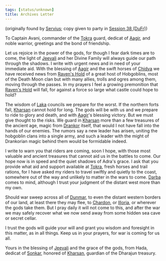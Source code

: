 ```yaml
---
tags: [status/unknown]
title: Archives Letter
---
```

(originally found by [Servius](<../../../people/chardonians/servius.md>); copy given to party in [Session 38 (DuFr)](<../session-notes/session-38-dufr.md>))

To Captain Avani, commander of the [Tokra](<../../../gazetteer/greater-dunmar/realms/dunmar/central-dunmar/tokra/tokra.md>) guard, dedicat of [Aagir](<../../../cosmology/gods/incorporeal-gods/dunmari/aagir.md>), and noble warrior, greetings and the bond of friendship.

Let us rejoice in the power of the gods, for though I fear dark times are to come, the light of [Jeevali](<../../../cosmology/gods/incorporeal-gods/dunmari/jeevali.md>) and her Divine Family will always guide our path through the shadows. I write with urgent news and in need of your immediate aid. With the blessing of [Aagir](<../../../cosmology/gods/incorporeal-gods/dunmari/aagir.md>) and the swift horses of [Chidya](<../../../cosmology/gods/incorporeal-gods/dunmari/chidya.md>) we have received news from [Raven's Hold](<../../../gazetteer/greater-dunmar/dunmari-basin/raven-s-hold.md>) of a great host of Hobgoblins, most of the Death Moon clan but with many allies, trolls and ogres among them, moving through the passes. In my prayers I feel a growing premonition that [Raven's Hold](<../../../gazetteer/greater-dunmar/dunmari-basin/raven-s-hold.md>) will fall, for against a force so large what castle could hope to hold?

The wisdom of [Laka](<../../../cosmology/gods/incorporeal-gods/dunmari/laka.md>) councils we prepare for the worst. If the northern forts fall, [Kharsan](<../../../gazetteer/greater-dunmar/dunmari-basin/kharsan.md>) cannot hold for long. The gods will be with us and we prepare to ride to glory and death, and with [Aagir](<../../../cosmology/gods/incorporeal-gods/dunmari/aagir.md>)'s blessing victory. But we must give thought to the risks. We guard in [Kharsan](<../../../gazetteer/greater-dunmar/dunmari-basin/kharsan.md>) more than a few treasures of the ancient age, magic from [Drankor](<../../../history/drankorian-era/drankor.md>) itself, that would I not have fall into the hands of our enemies. The rumors say a new leader has arisen, uniting the hobgoblin clans into a single army, and such a leader with the might of Drankorian magic behind them would be formidable indeed.

I write to warn you that riders are coming, soon I hope, with those most valuable and ancient treasures that cannot aid us in the battles to come. Our hope now is in speed and the quiet shadows of Adra's grace. I ask that you provide what aid and support available at [Tokra](<../../../gazetteer/greater-dunmar/realms/dunmar/central-dunmar/tokra/tokra.md>), fresh horses and trail rations, for I have asked my riders to travel swiftly and quietly to the coast, somewhere out of the way and unlikely to matter in the wars to come. [Darba](<../../../gazetteer/greater-dunmar/realms/dunmar/coastal-dunmar/darba/darba.md>) comes to mind, although I trust your judgment of the distant west more than my own.

Should war sweep across all of [Dunmar](<../../../gazetteer/greater-dunmar/realms/dunmar/dunmar.md>), to even the distant western borders of our land, at least there they may flee, to [Chardon](<../../../gazetteer/west-coast/chardonian-empire/chardon/chardon.md>), or [Illoria](<../../../gazetteer/west-coast/illoria.md>), or wherever the gods take them. But I pray daily it will not come to this, and after the war we may safely recover what we now send away from some hidden sea cave or secret cellar.

I trust the gods will guide your will and grant you wisdom and foresight in this matter, as in all things. Keep us in your prayers, for war is coming for us all.

Yours in the blessing of [Jeevali](<../../../cosmology/gods/incorporeal-gods/dunmari/jeevali.md>) and the grace of the gods, from Hada, dedicat of [Sonkar](<../../../cosmology/gods/incorporeal-gods/dunmari/sonkar.md>), honored of [Kharsan](<../../../gazetteer/greater-dunmar/dunmari-basin/kharsan.md>), guardian of the Dharajun treasury.